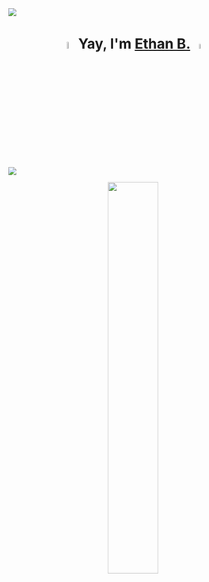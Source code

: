 <img src="https://i.imgur.com/spQusrE.png">

<h1 align="center"><img src="https://c.tenor.com/-jPecNydkV8AAAAi/yuri-anime.gif" width="6%"> Yay, I'm <a href="parraindex.fr">Ethan B.</a> <img src="https://c.tenor.com/ssgRAwUOGBIAAAAi/menhera-hey.gif" width="5%"></h1>

<img src="https://i.imgur.com/VtuaIdc.png">

<a href="https://open.spotify.com/user/6kleftmh9t3vcmeuoeokpqiqn?si=6d6769e392074ce2">
    <p align="center">
        <img src="https://spotify-github-profile.vercel.app/api/view?uid=6kleftmh9t3vcmeuoeokpqiqn&cover_image=true&theme=novatorem" width="45%">
    </p>
</a>
